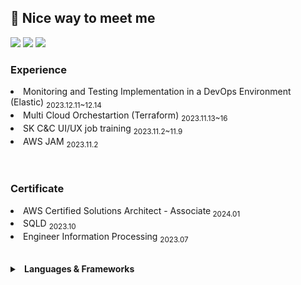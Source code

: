 ## 🤞 Nice way to meet me
<p>
  <a href="https://da-zzling.tistory.com/" target="_blank"><img src="https://img.shields.io/badge/Tech_Blog-DD0B78?style=flat-square&logo=GitHub%20Sponsors&logoColor=white"/></a>
  <a href="https://www.linkedin.com/in/dajeong-choe-최다정-902bb829b/" target="_blank"><img src="https://img.shields.io/badge/Dajeong-0A66C2?style=flat-square&logo=Linkedin&logoColor=white"/></a>
  <a href="mailto:hers010801@gmail.com" target="_blank"><img src="https://img.shields.io/badge/hers010801@gmail.com-EA4335?style=flat-square&logo=Gmail&logoColor=white"/></a>
</p>

### Experience
<p>
<li> Monitoring and Testing Implementation in a DevOps Environment (Elastic)  <sub> 2023.12.11~12.14 </sub> </li>
<li> Multi Cloud Orchestartion (Terraform) <sub> 2023.11.13~16 </sub>  </li>
<li> SK C&C UI/UX job training <sub> 2023.11.2~11.9 </sub> </li>
<li> AWS JAM <sub> 2023.11.2 </sub> </li>
</p>

<br>

### Certificate
<p>
 <li> AWS Certified Solutions Architect - Associate<sub> 2024.01 </sub> </li>
 <li> SQLD <sub> 2023.10 </sub> </li>
 <li> Engineer Information Processing <sub> 2023.07 </sub> </li>
</p>

<br>

<details>
<summary>&nbsp;<b> Languages & Frameworks </b></summary>
 
## Languages & Frameworks
- Java, Spring Boot
- Data Access Technologies
  - MyBatis, JPA

<br>

## Infrastructures
- Cloud
  - AWS (Amazon Web Service), KC (Kakao Cloud)

<br>

- CI/CD
  - Github Actions, Jenkins

<br>

- Databases
  - Postgre, Oracle, MySql, MsSql

<br>

- etc
  - Docker, Ubuntu

<br>

## Testing & Observability
- Testing
   - JUnit5

<br>

- Observability
   - Elastic, Kibana

<br>

## Collaboration Tool
- Jira, Slack, Notion, Figma

</details>
